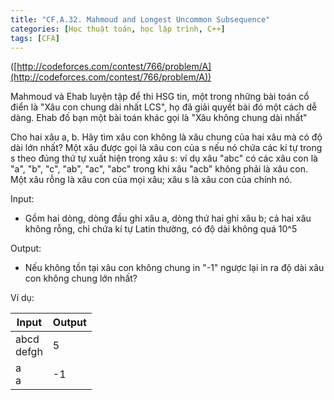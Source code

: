```yaml
---
title: "CF.A.32. Mahmoud and Longest Uncommon Subsequence"
categories: [Học thuật toán, học lập trình, C++]
tags: [CFA]
---
```


([http://codeforces.com/contest/766/problem/A](http://codeforces.com/contest/766/problem/A))

Mahmoud và Ehab luyện tập để thi HSG tin, một trong những bài toán cổ điển là &quot;Xâu con chung dài nhất LCS&quot;, họ đã giải quyết bài đó một cách dễ dàng. Ehab đố bạn một bài toán khác gọi là &quot;Xâu không chung dài nhất&quot;

Cho hai xâu a, b. Hãy tìm xâu con không là xâu chung của hai xâu mà có độ dài lớn nhất? Một xâu được gọi là xâu con của s nếu nó chứa các kí tự trong s theo đúng thứ tự xuất hiện trong xâu s: ví dụ xâu &quot;abc&quot; có các xâu con là &quot;a&quot;, &quot;b&quot;, &quot;c&quot;, &quot;ab&quot;, &quot;ac&quot;, &quot;abc&quot; trong khi xâu &quot;acb&quot; không phải là xâu con. Một xâu rỗng là xâu con của mọi xâu; xâu s là xâu con của chính nó.

Input:

- Gồm hai dòng, dòng đầu ghi xâu a, dòng thứ hai ghi xâu b; cả hai xâu không rỗng, chỉ chứa kí tự Latin thường, có độ dài không quá 10^5

Output:

- Nếu không tồn tại xâu con không chung in &quot;-1&quot; ngược lại in ra độ dài xâu con không chung lớn nhất?

Ví dụ:

| **Input** | **Output** |
| --- | --- |
| abcd<br>defgh | 5 |
| a<br>a | -1 |

